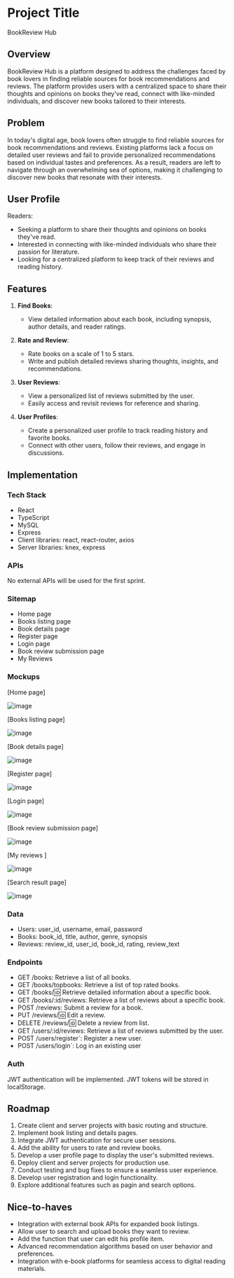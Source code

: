 # Project Title

BookReview Hub


## Overview

BookReview Hub is a platform designed to address the challenges faced by book lovers in finding reliable sources for book recommendations and reviews. The platform provides users with a centralized space to share their thoughts and opinions on books they've read, connect with like-minded individuals, and discover new books tailored to their interests.

## Problem

In today's digital age, book lovers often struggle to find reliable sources for book recommendations and reviews. Existing platforms lack a focus on detailed user reviews and fail to provide personalized recommendations based on individual tastes and preferences. As a result, readers are left to navigate through an overwhelming sea of options, making it challenging to discover new books that resonate with their interests.

## User Profile

Readers:
- Seeking a platform to share their thoughts and opinions on books they've read.
- Interested in connecting with like-minded individuals who share their passion for literature.
- Looking for a centralized platform to keep track of their reviews and reading history.

## Features

1. **Find Books**:
   - View detailed information about each book, including synopsis, author details, and reader ratings.

2. **Rate and Review**:
   - Rate books on a scale of 1 to 5 stars.
   - Write and publish detailed reviews sharing thoughts, insights, and recommendations.

3. **User Reviews**:
   - View a personalized list of reviews submitted by the user.
   - Easily access and revisit reviews for reference and sharing.

4. **User Profiles**:
   - Create a personalized user profile to track reading history and favorite books.
   - Connect with other users, follow their reviews, and engage in discussions.

## Implementation

### Tech Stack

- React
- TypeScript
- MySQL
- Express
- Client libraries: react, react-router, axios
- Server libraries: knex, express

### APIs

No external APIs will be used for the first sprint.

### Sitemap

- Home page
- Books listing page
- Book details page
- Register page
- Login page
- Book review submission page
- My Reviews

### Mockups

[Home page]

![image](https://github.com/amyliu1437/capstone-bookreview/assets/45413051/b33c67a8-786a-4095-ba71-04b93bf03bab) 


[Books listing page]

![image](https://github.com/amyliu1437/capstone-bookreview/assets/45413051/95ec9f0b-160a-4d9a-ad3d-f2a2ef74eb35)

[Book details page]

![image](https://github.com/amyliu1437/capstone-bookreview/assets/45413051/e02e43b4-d46c-4b72-a1bc-7952c11311e0)


[Register page]

![image](https://github.com/amyliu1437/capstone-bookreview/assets/45413051/9f62a63d-e4d5-4535-afb5-88337e29f7ae)



[Login page]


![image](https://github.com/amyliu1437/capstone-bookreview/assets/45413051/abb88aa8-c46b-4f5d-8671-040bf0615f61)



[Book review submission page]

![image](https://github.com/amyliu1437/capstone-bookreview/assets/45413051/671a6ec2-59e7-4c42-b0df-21cd83e718e6)


[My reviews ]


![image](https://github.com/amyliu1437/capstone-bookreview/assets/45413051/03025c63-3766-4bb0-807a-13bd3de9869c)



[Search result page]


![image](https://github.com/amyliu1437/capstone-bookreview/assets/45413051/2f9c7884-376c-4939-8d9b-74c8d2d52e96)





### Data

- Users: user_id, username, email, password
- Books: book_id, title, author, genre, synopsis
- Reviews: review_id, user_id, book_id, rating, review_text

### Endpoints

- GET /books: Retrieve a list of all books.
- GET /books/topbooks: Retrieve a list of  top rated books.
- GET /books/:id: Retrieve detailed information about a specific book.
- GET /books/:id/reviews: Retrieve a list of reviews about a specific book.
- POST /reviews: Submit a review for a book.
- PUT /reviews/:id: Edit a review.
- DELETE /reviews/:id: Delete a review from list.
- GET /users/:id/reviews: Retrieve a list of reviews submitted by the user.
- POST /users/register`: Register a new user.
- POST /users/login`: Log in an existing user

### Auth

JWT authentication will be implemented.
JWT tokens will be stored in localStorage.

## Roadmap

1. Create client and server projects with basic routing and structure.
2. Implement book listing and details pages.
3. Integrate JWT authentication for secure user sessions.
4. Add the ability for users to rate and review books.
5. Develop a user profile page to display the user's submitted reviews.
6. Deploy client and server projects for production use.
7. Conduct testing and bug fixes to ensure a seamless user experience.
8. Develop user registration and login functionality.
9. Explore additional features such as pagin and search options.

## Nice-to-haves

- Integration with external book APIs for expanded book listings.
- Allow user to search and upload books they want to review.
- Add the function that user can edit his profile item.
- Advanced recommendation algorithms based on user behavior and preferences.
- Integration with e-book platforms for seamless access to digital reading materials.
